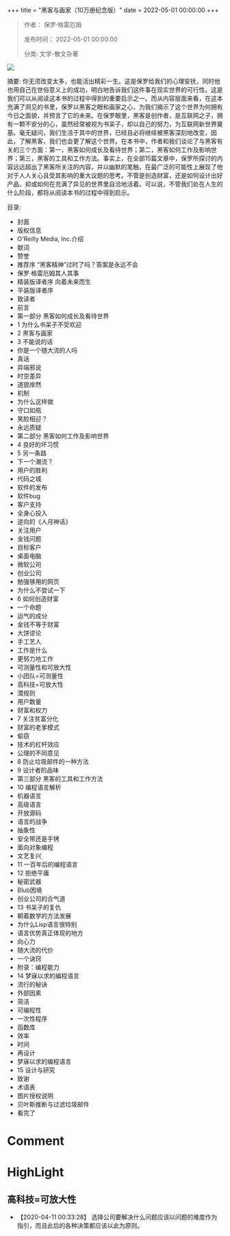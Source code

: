+++
title = "黑客与画家（10万册纪念版）"
date = 2022-05-01 00:00:00
+++

> 作者： 保罗·格雷厄姆
> 
> 发布时间： 2022-05-01 00:00:00
> 
> 分类: 文学-散文杂著

![](https://wfqqreader-1252317822.image.myqcloud.com/cover/771/907771/s_907771.jpg)

摘要: 你无须改变太多，也能活出精彩一生。这是保罗给我们的心理安抚，同时他也用自己在世俗意义上的成功，明白地告诉我们这件事在现实世界的可行性。这是我们可以从阅读这本书的过程中得到的重要启示之一。而从内容层面来看，在这本充满了洞见的书里，保罗以黑客之眼和画家之心，为我们揭示了这个世界为何拥有今日之面貌，并预言了它的未来。在保罗眼里，黑客是创作者，是互联网之子，拥有一颗不安分的心，虽然经常被视为书呆子，却以自己的努力，为互联网新世界奠基。毫无疑问，我们生活于其中的世界，已经且必将继续被黑客深刻地改变，因此，了解黑客，我们也会更了解这个世界。在本书中，作者和我们谈论了与黑客有关的三个方面：第一，黑客如何成长及看待世界；第二，黑客如何工作及影响世界；第三，黑客的工具和工作方法。事实上，在全部15篇文章中，保罗所探讨的内容远远超出了黑客所关注的内容，并以幽默的笔触，在最广泛的可能性上展现了他对于人人关心且受其影响的重大议题的思考。不管是创造财富，还是如何设计出好产品，抑或如何在充满了异见的世界里自洽地活着。可以说，不管我们处在人生的什么阶段，都将从阅读本书的过程中得到启示。

目录: 
- 封面
- 版权信息
- O'Reilly Media, Inc.介绍
- 献词
- 赞誉
- 推荐序 “黑客精神”过时了吗？答案是永远不会
- 保罗·格雷厄姆其人其事
- 精装版译者序 向着未来而生
- 平装版译者序
- 致读者
- 前言
- 第一部分 黑客如何成长及看待世界
- 1 为什么书呆子不受欢迎
- 2 黑客与画家
- 3 不能说的话
- 你是一个随大流的人吗
- 真话
- 异端邪说
- 时空差异
- 道貌岸然
- 机制
- 为什么这样做
- 守口如瓶
- 笑脸相迎？
- 永远质疑
- 第二部分 黑客如何工作及影响世界
- 4 良好的坏习惯
- 5 另一条路
- 下一个潮流？
- 用户的胜利
- 代码之城
- 软件的发布
- 软件bug
- 客户支持
- 全身心投入
- 逆向的《人月神话》
- 关注用户
- 金钱问题
- 目标客户
- 桌面电脑
- 微软公司
- 创业公司
- 勉强够用的网页
- 为什么不尝试一下
- 6 如何创造财富
- 一个命题
- 运气的成分
- 金钱不等于财富
- 大饼谬论
- 手工艺人
- 工作是什么
- 更努力地工作
- 可测量性和可放大性
- 小团队=可测量性
- 高科技=可放大性
- 潜规则
- 用户数量
- 财富和权力
- 7 关注贫富分化
- 财富的老爹模式
- 偷窃
- 技术的杠杆效应
- 公理的不同意见
- 8 防止垃圾邮件的一种方法
- 9 设计者的品味
- 第三部分 黑客的工具和工作方法
- 10 编程语言解析
- 机器语言
- 高级语言
- 开放源码
- 语言的战争
- 抽象性
- 安全带还是手铐
- 面向对象编程
- 文艺复兴
- 11 一百年后的编程语言
- 12 拒绝平庸
- 秘密武器
- Blub困境
- 创业公司的合气道
- 13 书呆子的复仇
- 朝着数学的方法发展
- 为什么Lisp语言很特别
- 语言优势真正体现的地方
- 向心力
- 随大流的代价
- 一个诀窍
- 附录：编程能力
- 14 梦寐以求的编程语言
- 流行的秘诀
- 外部因素
- 简洁
- 可编程性
- 一次性程序
- 函数库
- 效率
- 时间
- 再设计
- 梦寐以求的编程语言
- 15 设计与研究
- 致谢
- 术语表
- 图片授权说明
- 贝叶斯推断与过滤垃圾邮件
- 看完了

# Comment



# HighLight

## 高科技=可放大性
- 【2020-04-11 00:33:28】 选择公司要解决什么问题应该以问题的难度作为指引，而且此后的各种决策都应该以此为原则。
